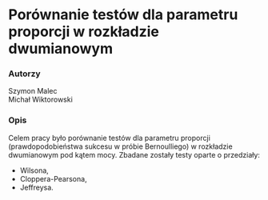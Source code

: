 # Porównanie testów dla parametru proporcji w rozkładzie dwumianowym

### Autorzy
Szymon Malec <br>
Michał Wiktorowski

### Opis
Celem pracy było porównanie testów dla parametru proporcji (prawdopodobieństwa sukcesu w próbie Bernoulliego) w rozkładzie dwumianowym pod kątem mocy. Zbadane zostały testy oparte o przedziały:
- Wilsona,
- Cloppera-Pearsona,
- Jeffreysa.

